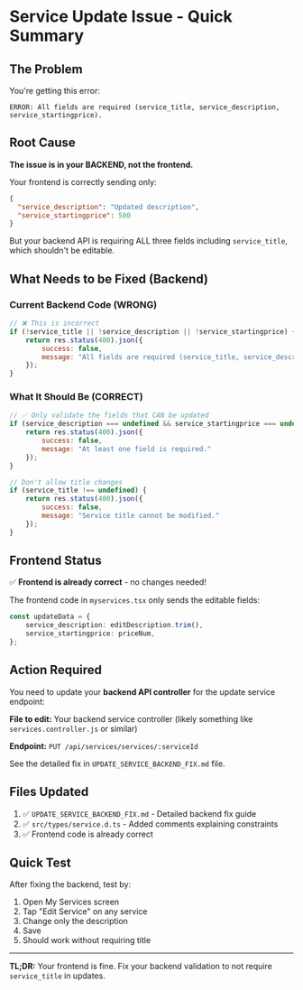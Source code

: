 # Service Update Issue - Quick Summary

## The Problem
You're getting this error:
```
ERROR: All fields are required (service_title, service_description, service_startingprice).
```

## Root Cause
**The issue is in your BACKEND, not the frontend.**

Your frontend is correctly sending only:
```json
{
  "service_description": "Updated description",
  "service_startingprice": 500
}
```

But your backend API is requiring ALL three fields including `service_title`, which shouldn't be editable.

## What Needs to be Fixed (Backend)

### Current Backend Code (WRONG)
```javascript
// ❌ This is incorrect
if (!service_title || !service_description || !service_startingprice) {
    return res.status(400).json({
        success: false,
        message: "All fields are required (service_title, service_description, service_startingprice)."
    });
}
```

### What It Should Be (CORRECT)
```javascript
// ✅ Only validate the fields that CAN be updated
if (service_description === undefined && service_startingprice === undefined) {
    return res.status(400).json({
        success: false,
        message: "At least one field is required."
    });
}

// Don't allow title changes
if (service_title !== undefined) {
    return res.status(400).json({
        success: false,
        message: "Service title cannot be modified."
    });
}
```

## Frontend Status
✅ **Frontend is already correct** - no changes needed!

The frontend code in `myservices.tsx` only sends the editable fields:
```typescript
const updateData = {
    service_description: editDescription.trim(),
    service_startingprice: priceNum,
};
```

## Action Required
You need to update your **backend API controller** for the update service endpoint:

**File to edit:** Your backend service controller (likely something like `services.controller.js` or similar)

**Endpoint:** `PUT /api/services/services/:serviceId`

See the detailed fix in `UPDATE_SERVICE_BACKEND_FIX.md` file.

## Files Updated
1. ✅ `UPDATE_SERVICE_BACKEND_FIX.md` - Detailed backend fix guide
2. ✅ `src/types/service.d.ts` - Added comments explaining constraints
3. ✅ Frontend code is already correct

## Quick Test
After fixing the backend, test by:
1. Open My Services screen
2. Tap "Edit Service" on any service
3. Change only the description
4. Save
5. Should work without requiring title

---

**TL;DR:** Your frontend is fine. Fix your backend validation to not require `service_title` in updates.
